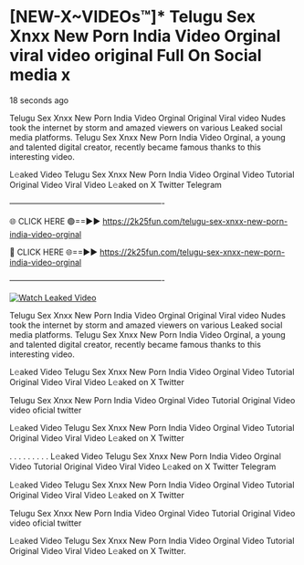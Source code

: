 # [NEW-X~VIDEOs™]* Telugu Sex Xnxx New Porn India Video Orginal viral video original Full On Social media x

18 seconds ago

Telugu Sex Xnxx New Porn India Video Orginal Original Viral video Nudes took the internet by storm and amazed viewers on various Leaked social media platforms. Telugu Sex Xnxx New Porn India Video Orginal, a young and talented digital creator, recently became famous thanks to this interesting video.

L𝚎aked Video Telugu Sex Xnxx New Porn India Video Orginal Video Tutorial Original Video Viral Video L𝚎aked on X Twitter Telegram

———————————————————-

🌐 CLICK HERE 🟢==►► https://2k25fun.com/telugu-sex-xnxx-new-porn-india-video-orginal

🔴 CLICK HERE 🌐==►► https://2k25fun.com/telugu-sex-xnxx-new-porn-india-video-orginal

———————————————————-

[![Watch Leaked Video](https://miro.medium.com/v2/resize:fit:828/format:webp/1*cilzJN44JGOrTw9NJCrNHA.gif "Watch Leaked Video")](https://2k25fun.com/telugu-sex-xnxx-new-porn-india-video-orginal)

Telugu Sex Xnxx New Porn India Video Orginal Original Viral video Nudes took the internet by storm and amazed viewers on various Leaked social media platforms. Telugu Sex Xnxx New Porn India Video Orginal, a young and talented digital creator, recently became famous thanks to this interesting video.

L𝚎aked Video Telugu Sex Xnxx New Porn India Video Orginal Video Tutorial Original Video Viral Video L𝚎aked on X Twitter

Telugu Sex Xnxx New Porn India Video Orginal Video Tutorial Original Video video oficial twitter

L𝚎aked Video Telugu Sex Xnxx New Porn India Video Orginal Video Tutorial Original Video Viral Video L𝚎aked on X Twitter

. . . . . . . . . L𝚎aked Video Telugu Sex Xnxx New Porn India Video Orginal Video Tutorial Original Video Viral Video L𝚎aked on X Twitter Telegram

L𝚎aked Video Telugu Sex Xnxx New Porn India Video Orginal Video Tutorial Original Video Viral Video L𝚎aked on X Twitter

Telugu Sex Xnxx New Porn India Video Orginal Video Tutorial Original Video video oficial twitter

L𝚎aked Video Telugu Sex Xnxx New Porn India Video Orginal Video Tutorial Original Video Viral Video L𝚎aked on X Twitter.